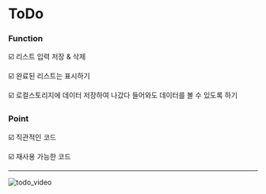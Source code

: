 # ToDo

### Function

☑️ 리스트 입력 저장 & 삭제

☑️ 완료된 리스트는 표시하기

☑️ 로컬스토리지에 데이터 저장하여 나갔다 들어와도 데이터를 볼 수 있도록 하기

### Point

☑️ 직관적인 코드

☑️ 재사용 가능한 코드

---

![todo_video](https://github.com/sally-dot/ToDo/assets/75000708/2a98ebb4-4890-42a5-b7a2-8396b3cff547)
